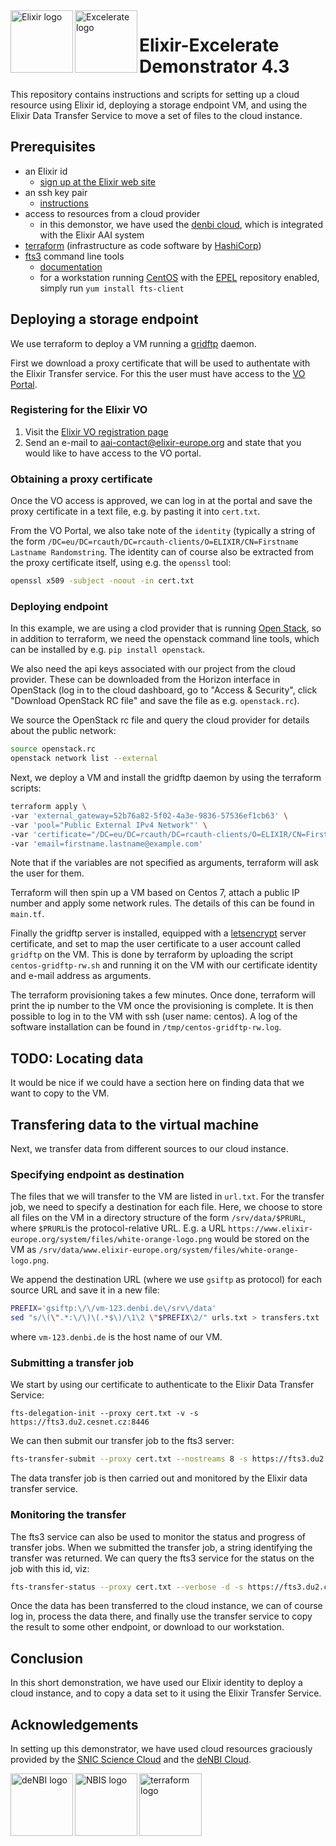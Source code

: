 <img align="left" height="100" alt="Elixir logo" src="https://nbis.se/assets/img/logos/elixir.png">
<img align="left" height="100" alt="Excelerate logo" src="https://nbis.se/assets/img/logos/excelerate-logo.png">


# Elixir-Excelerate Demonstrator 4.3

This repository contains instructions and scripts for setting up a cloud
resource using Elixir id, deploying a storage endpoint VM, and using the Elixir
Data Transfer Service to move a set of files to the cloud instance.

## Prerequisites

* an Elixir id
  * [sign up at the Elixir web site](https://www.elixir-europe.org/intranet)
* an ssh key pair
  * [instructions](https://help.github.com/articles/generating-a-new-ssh-key-and-adding-it-to-the-ssh-agent/)
* access to resources from a cloud provider
  * in this demonstor, we have used the [denbi cloud](https://www.denbi.de/cloud), which is integrated with the Elixir AAI system
* [terraform](https://www.terraform.io/) (infrastructure as code software by [HashiCorp](https://www.hashicorp.com/))
* [fts3](https://fts.web.cern.ch/) command line tools
  * [documentation](https://fts3-docs.web.cern.ch/fts3-docs/)
  * for a workstation running [CentOS](https://centos.org/) with the [EPEL](https://fedoraproject.org/wiki/EPEL) repository enabled, simply run `yum install fts-client`

## Deploying a storage endpoint

We use terraform to deploy a VM running a
[gridftp](http://gridcf.org/gct-docs/gridftp/index.html) daemon.

First we download a proxy certificate that will be used to authentate with the
Elixir Transfer service. For this the user must have access to the [VO
Portal](https://elixir-cilogon-mp.grid.cesnet.cz/vo-portal/).

### Registering for the Elixir VO

1. Visit the [Elixir VO registration page](https://perun.cesnet.cz/elixir/registrar/?vo=vo.elixir-europe.org)
2. Send an e-mail to
   [aai-contact@elixir-europe.org](mailto:aai-contact@elixir-europe.org) and
   state that you would like to have access to the VO portal.

### Obtaining a proxy certificate 

Once the VO access is approved, we can log in at the portal and save the proxy
certificate in a text file, e.g. by pasting it into `cert.txt`.

From the VO Portal, we also take note of the `identity` (typically a string of
the form `/DC=eu/DC=rcauth/DC=rcauth-clients/O=ELIXIR/CN=Firstname Lastname
Randomstring`. The identity can of course also be extracted from the proxy
certificate itself, using e.g. the `openssl` tool:
```sh
openssl x509 -subject -noout -in cert.txt
```

### Deploying endpoint

In this example, we are using a clod provider that is running [Open
Stack](https://www.openstack.org/), so in addition to terraform, we need the
openstack command line tools, which can be
installed by e.g. `pip install openstack`.

We also need the api keys associated with our project from the cloud provider.
These can be downloaded from the Horizon interface in OpenStack (log in to the
cloud dashboard, go to "Access & Security", click "Download OpenStack RC file"
and save the file as e.g. `openstack.rc`).

We source the OpenStack rc file and query the cloud provider for details about the public network:
```sh
source openstack.rc
openstack network list --external
```

Next, we deploy a VM and install the gridftp daemon by using the terraform scripts:

```sh
terraform apply \
-var 'external_gateway=52b76a82-5f02-4a3e-9836-57536ef1cb63' \
-var 'pool="Public External IPv4 Network"' \
-var 'certificate="/DC=eu/DC=rcauth/DC=rcauth-clients/O=ELIXIR/CN=Firstname Lastname abc123"' \
-var 'email=firstname.lastname@example.com'
```
Note that if the variables are not specified as arguments, terraform will ask the user for them.

Terraform will then spin up a VM based on Centos 7, attach a public IP number
and apply some network rules. The details of this can be found in `main.tf`.

Finally the gridftp server is installed, equipped with a
[letsencrypt](https://letsencrypt.org/) server certificate, and set to map the
user certificate to a user account called `gridftp` on the VM. This is done by
terraform by uploading the script `centos-gridftp-rw.sh` and running it on the
VM with our certificate identity and e-mail address as arguments.

The terraform provisioning takes a few minutes. Once done, terraform will print
the ip number to the VM once the provisioning is complete. It is then possible
to log in to the VM with ssh (user name: centos). A log of the software
installation can be found in `/tmp/centos-gridftp-rw.log`.

## TODO: Locating data

It would be nice if we could have a section here on finding data that we want
to copy to the VM.


## Transfering data to the virtual machine

Next, we transfer data from different sources to our cloud instance.

### Specifying endpoint as destination

The files that we will transfer to the VM are listed in `url.txt`. For the
transfer job, we need to specify a destination for each file. Here, we choose
to store all files on the VM in a directory structure of the form `/srv/data/$PRURL`, where
`$PRURL`is the protocol-relative URL. E.g. a URL
`https://www.elixir-europe.org/system/files/white-orange-logo.png` would be
stored on the VM as
`/srv/data/www.elixir-europe.org/system/files/white-orange-logo.png`.

We append the destination URL (where we use `gsiftp` as protocol) for each
source URL and save it in a new file:
```sh
PREFIX='gsiftp:\/\/vm-123.denbi.de\/srv\/data'
sed "s/\(\".*:\/\)\(.*$\)/\1\2 \"$PREFIX\2/" urls.txt > transfers.txt
```
where `vm-123.denbi.de` is the host name of our VM.

### Submitting a transfer job

We start by using our certificate to authenticate to the Elixir Data Transfer Service:

```
fts-delegation-init --proxy cert.txt -v -s https://fts3.du2.cesnet.cz:8446
```

We can then submit our transfer job to the fts3 server:
```sh
fts-transfer-submit --proxy cert.txt --nostreams 8 -s https://fts3.du2.cesnet.cz:8446 -f transfers.txt
```
The data transfer job is then carried out and monitored by the Elixir data transfer service.

### Monitoring the transfer

The fts3 service can also be used to monitor the status and progress of
transfer jobs. When we submitted the transfer job, a string identifying the
transfer was returned. We can query the fts3 service for the status on the job
with this id, viz:
```sh
fts-transfer-status --proxy cert.txt --verbose -d -s https://fts3.du2.cesnet.cz:8446 -l bc6b2602-2e83-11e8-a97e-525400cb6b4b
```

Once the data has been transferred to the cloud instance, we can of course log
in, process the data there, and finally use the transfer service to copy the
result to some other endpoint, or download to our workstation.

## Conclusion

In this short demonstration, we have used our Elixir identity to deploy a cloud
instance, and to copy a data set to it using the Elixir Transfer Service.

## Acknowledgements

In setting up this demonstrator, we have used cloud resources graciously
provided by the [SNIC Science Cloud](https://cloud.snic.se/) and the [deNBI
Cloud](https://www.denbi.de/cloud).

<img align="left" height="100" alt="deNBI logo" src="https://www.denbi.de/templates/de.nbi2/img/deNBI_logo.jpg">
<img align="left" height="100" alt="NBIS logo" src="https://nbis.se/assets/img/logos/nbislogo-green-txt.svg">
<img align="left" height="100" alt="terraform logo" src="https://www.terraform.io/assets/images/logo-hashicorp-3f10732f.svg">

